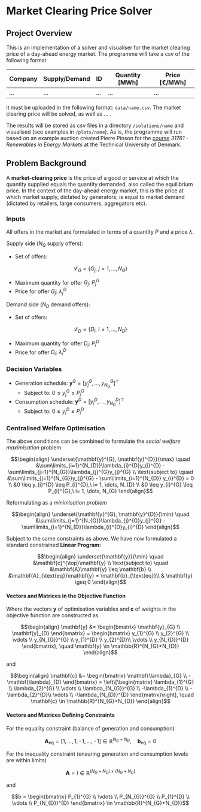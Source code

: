 # Market Clearing Price Solver

## Project Overview

This is an implementation of a solver and visualiser for the market clearing price of a day-ahead energy market. The programme will take a csv of the following format

| Company | Supply/Demand | ID  | Quantity [MWh] | Price [€/MWh] |
| ------- | ------------- | --- | -------------- | ------------- |
| ...     | ...           | ... | ...            | ...           |

it must be uploaded in the following format: `data/name.csv`. The market clearing price will be solved, as well as ... .

The results will be stored as csv files in a directory `/solutions/name` and visualised (see examples in `/plots/name`). As is, the programme will run based on an example auction created Pierre Pinson for the [course](http://pierrepinson.com/index.php/teaching/) *31761 - Renewables in Energy Markets* at the Technical University of Denmark.

## Problem Background

A **market-clearing price** is the price of a good or service at which the quantity supplied equals the quantity demanded, also called the equilibrium price. In the context of the day-ahead energy market, this is the price at which market supply, dictated by generators, is equal to market demand (dictated by retailers, large consumers, aggregators etc).

### Inputs

All offers in the market are formulated in terms of a quantity $P$ and a price $\lambda$.

Supply side ($N_{G}$ supply offers):
- Set of offers: 
```math
\mathcal{L}_{G} = \left\{G_{j}, \ j = 1, \dots, N_{G}\right\}
```

- Maximum quantity for offer $G_{j}:$ $P_{j}^{G}$
- Price for offer $G_{j}$: $\lambda_{j}^{G}$

Demand side ($N_{D}$ demand offers):
- Set of offers:
```math
\mathcal{L}_{D} = \left\{ D_{i}, \ i = 1, \dots, N_{D} \right\}
```
- Maximum quantity for offer $D_{i}:$ $P_{i}^{D}$
- Price for offer $D_{i}$: $\lambda_{i}^{D}$

### Decision Variables

- Generation schedule: $\mathbf{y}^{G} = \left[y_{j}^{G}, \dots, y_{N_{G}}^{G}\right]^{\top}$
	- Subject to: $0 \leq y_{j}^{G} \leq P_{j}^{G}$
- Consumption schedule: $\mathbf{y}^{D} = \left[y_{i}^{D}, \dots, y_{N_{D}}^{D}\right]^{\top}$
	- Subject to: $0 \leq y_{i}^{D} \leq P_{i}^{D}$
### Centralised Welfare Optimisation

The above conditions can be combined to formulate the *social welfare maximisation* problem:

```math
\begin{align}
\underset{\mathbf{y}^{G}, \mathbf{y}^{D}}{\max} \quad &\sum\limits_{i=1}^{N_{D}}\lambda_{i}^{D}y_{i}^{D} - \sum\limits_{j=1}^{N_{G}}\lambda_{j}^{G}y_{j}^{G} \\
\text{subject to} \quad &\sum\limits_{j=1}^{N_{G}}y_{j}^{G} - \sum\limits_{i=1}^{N_{D}} y_{i}^{D} = 0 \\
&0 \leq y_{i}^{D} \leq P_{i}^{D},\ i= 1, \dots, N_{D} \\
&0 \leq y_{i}^{G} \leq P_{i}^{G},\ i= 1, \dots, N_{G}
\end{align}
```

Reformulating as a *minimisation problem*
```math
\begin{align}
\underset{\mathbf{y}^{G}, \mathbf{y}^{D}}{\min} \quad &\sum\limits_{j=1}^{N_{G}}\lambda_{j}^{G}y_{j}^{G} - \sum\limits_{i=1}^{N_{D}}\lambda_{i}^{D}y_{i}^{D} 
\end{align}
```
Subject to the same constraints as above. We have now formulated a standard constrained **Linear Program:**

```math
\begin{align}
\underset{\mathbf{y}}{\min} \quad &\mathbf{c}^{\top}\mathbf{y} \\
\text{subject to} \quad &\mathbf{A}\mathbf{y} \leq \mathbf{b} \\
&\mathbf{A}_{\text{eq}}\mathbf{y} = \mathbf{b}_{\text{eq}}\\
& \mathbf{y} \geq 0
\end{align}
```

#### Vectors and Matrices in the Objective Function
Where the vectors $\mathbf{y}$ of optimisation variables and $\mathbf{c}$ of weights in the objective function are constructed as
```math
\begin{align}
\mathbf{y} &= \begin{bmatrix} \mathbf{y}_{G} \\ \mathbf{y}_{D} \end{bmatrix} = \begin{bmatrix} y_{1}^{G} \\ y_{2}^{G} \\ \vdots \\ y_{N_{G}}^{G} \\ y_{1}^{D} \\ y_{2}^{D}\\ \vdots \\ y_{N_{D}}^{D} \end{bmatrix}, \quad \mathbf{y} \in \mathbb{R}^{N_{G}+N_{D}}
\end{align}
```
and 
```math
\begin{align}
\mathbf{c} &= \begin{bmatrix} \mathbf{\lambda}_{G} \\ -\mathbf{\lambda}_{D} \end{bmatrix} = \left\[\begin{matrix} \lambda_{1}^{G} \\ \lambda_{2}^{G} \\ \vdots \\ \lambda_{N_{G}}^{G} \\ -\lambda_{1}^{D} \\ -\lambda_{2}^{D}\\ \vdots \\ -\lambda_{N_{D}}^{D} \end{matrix}\right], \quad \mathbf{c} \in \mathbb{R}^{N_{G}+N_{D}}
\end{align}
```

#### Vectors and Matrices Defining Constraints

For the equality constraint (balance of generation and consumption)

```math
\mathbf{A}_{\text{eq}} = \left[1, \dots, 1, -1, \dots, -1\right] \in \mathbb{R}^{N_{G}+N_{D}}, \quad \mathbf{b}_{\text{eq}} = 0
```

For the inequality constraint (ensuring generation and consumption levels are within limits)
```math
\mathbf{A} = I \in \mathbb{R}^{\left( N_{G}+N_{D} \right) \times \left( N_{G}+N_{D} \right)}
```
and 
```math
b = \begin{bmatrix} P_{1}^{G} \\ \vdots \\ P_{N_{G}}^{G} \\ P_{1}^{D} \\ \vdots \\ P_{N_{D}}^{D} \end{bmatrix} \in \mathbb{R}^{N_{G}+N_{D}}
```

